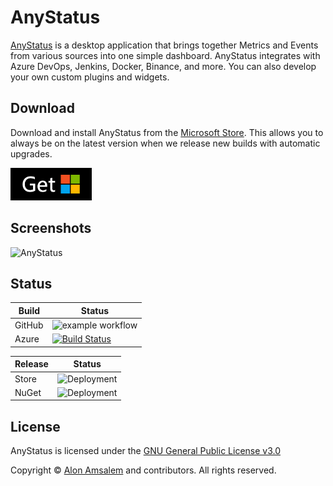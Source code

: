 # AnyStatus

[AnyStatus](https://www.anystat.us) is a desktop application that brings together Metrics and Events from various sources into one simple dashboard. AnyStatus integrates with Azure DevOps, Jenkins, Docker, Binance, and more. You can also develop your own custom plugins and widgets.

## Download

Download and install AnyStatus from the [Microsoft Store](https://www.microsoft.com/en-us/p/anystatus/9p044vpk62sb). This allows you to always be on the latest version when we release new builds with automatic upgrades.

<a href="https://www.microsoft.com/en-us/p/anystatus/9p044vpk62sb"><img height="52" src="art/download.png"></img></a>

## Screenshots

![AnyStatus](https://www.anystat.us/assets/images/screenshots/anystatus-3.0.293-preview.png)

## Status

|Build|Status|
|-------|------|
|GitHub|![example workflow](https://github.com/anystatus/anystatus/actions/workflows/dotnet.yml/badge.svg)|
|Azure|[![Build Status](https://dev.azure.com/anystatus/AnyStatus/_apis/build/status/AnyStatus?repoName=AnyStatus%2FAnyStatus&branchName=main)](https://dev.azure.com/anystatus/AnyStatus/_build/latest?definitionId=1&repoName=AnyStatus%2FAnyStatus&branchName=main)|

|Release|Status|
|-------|------|
|Store|![Deployment](https://vsrm.dev.azure.com/anystatus/_apis/public/Release/badge/dca19306-f20b-4442-9d85-cd9c57ec81bf/1/5)|
|NuGet|![Deployment](https://vsrm.dev.azure.com/anystatus/_apis/public/Release/badge/dca19306-f20b-4442-9d85-cd9c57ec81bf/2/6)|

## License

AnyStatus is licensed under the [GNU General Public License v3.0](LICENSE)

Copyright © [Alon Amsalem](https://www.alonam.com) and contributors. All rights reserved.

